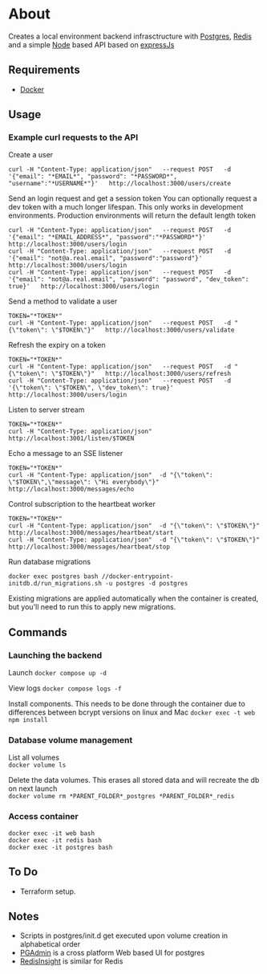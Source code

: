 # About
Creates a local environment backend infrasctructure with [Postgres](https://www.prostresql.org), [Redis](https://redis.io/) and a simple [Node](https://nodejs.org/en/) based API based on [expressJs](https://expressjs.com/)

## Requirements
- [Docker](https://docs.docker.com/install/)

## Usage
### Example curl requests to the API

Create a user
```
curl -H "Content-Type: application/json"   --request POST   -d '{"email": "*EMAIL*", "password": "*PASSWORD*", "username":"*USERNAME*"}'   http://localhost:3000/users/create
```

Send an login request and get a session token
You can optionally request a dev token with a much longer lifespan. This only works in development environments. Production environments will return the default length token
```
curl -H "Content-Type: application/json"   --request POST   -d '{"email": "*EMAIL_ADDRESS*", "password":"*PASSWORD*"}'   http://localhost:3000/users/login
curl -H "Content-Type: application/json"   --request POST   -d '{"email": "not@a.real.email", "password":"password"}'   http://localhost:3000/users/login
curl -H "Content-Type: application/json"   --request POST   -d '{"email": "not@a.real.email", "password": "password", "dev_token": true}'   http://localhost:3000/users/login
```

Send a method to validate a user
```
TOKEN="*TOKEN*"
curl -H "Content-Type: application/json"   --request POST   -d "{\"token\": \"$TOKEN\"}"   http://localhost:3000/users/validate
```

Refresh the expiry on a token
```
TOKEN="*TOKEN*"
curl -H "Content-Type: application/json"   --request POST   -d "{\"token\": \"$TOKEN\"}"   http://localhost:3000/users/refresh
curl -H "Content-Type: application/json"   --request POST   -d '{\"token\": \"$TOKEN\", \"dev_token\": true}'   http://localhost:3000/users/login
```

Listen to server stream
```
TOKEN="*TOKEN*"
curl -H "Content-Type: application/json"  http://localhost:3001/listen/$TOKEN
```

Echo a message to an SSE listener
```
TOKEN="*TOKEN*"
curl -H "Content-Type: application/json"  -d "{\"token\": \"$TOKEN\",\"message\": \"Hi everybody\"}"   http://localhost:3000/messages/echo
```

Control subscription to the heartbeat worker
```
TOKEN="*TOKEN*"
curl -H "Content-Type: application/json"  -d "{\"token\": \"$TOKEN\"}"   http://localhost:3000/messages/heartbeat/start
curl -H "Content-Type: application/json"  -d "{\"token\": \"$TOKEN\"}"   http://localhost:3000/messages/heartbeat/stop
```

Run database migrations
```
docker exec postgres bash //docker-entrypoint-initdb.d/run_migrations.sh -u postgres -d postgres
```
Existing migrations are applied automatically when the container is created, but you'll need to run this to apply new migrations.

## Commands

### Launching the backend
Launch
`docker compose up -d`

View logs 
`docker compose logs -f`

Install components. This needs to be done through the container due to differences between bcrypt versions on linux and Mac
`docker exec -t web npm install`

### Database volume management
List all volumes  
`docker volume ls`  
  
Delete the data volumes. This erases all stored data and will recreate the db on next launch  
`docker volume rm *PARENT_FOLDER*_postgres *PARENT_FOLDER*_redis`  
  
### Access container  
`docker exec -it web bash`  
`docker exec -it redis bash`  
`docker exec -it postgres bash` 

## To Do
- Terraform setup.

## Notes
* Scripts in postgres/init.d get executed upon volume creation in alphabetical order
* [PGAdmin](https://www.pgadmin.org/) is a cross platform Web based UI for postgres
* [RedisInsight](https://redislabs.com/redisinsight/) is similar for Redis
